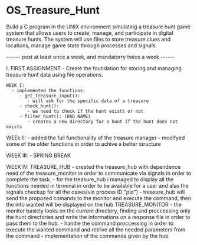 # OS_Treasure_Hunt
Build a C program in the UNIX environment simulating a treasure hunt game system that allows users to create, manage, and participate in digital treasure hunts. The system will use files to store treasure clues and locations, manage game state through processes and signals.

 ------ post at least once a week, and mandatorry twice a week ------

 I. FIRST ASSIGNMENT
    - Create the foundation for storing and managing treasure hunt data using file operations.

    WEEK I:
      - implemented the functions:
         - get_treasure_input():
            - will ask for the specific data of a treasure
         - check_hunt():
            - we need to check if the hunt exists or not
         - filter_hunt(): (BAD NAME)
            - creates a new directory for a hunt if the hunt does not    exists
   
   WEEk II: 
      - added the full functionality of the treasure manager
      - modifyed some of the older functions in order to achive a better structure

   WEEK III:
      - SPRING BREAK

   WEEK IV:
      TREASURE_HUB
      - created the treasure_hub with dependence need of the treasure_monitor in order to communicate via signals in order to complete the task.
      - for the treasure_hub i managed to display all the functions needed in terminal in order to be available for a user and also the signals checkup
      for all the cases(via process ID "pid")
      - treasure_hub will send the proposed comands to the monitor and execute the command, then the info wanted will be displayed on the hub
      TREASURE_MONITOR
      -  the monitor basicly looks on the current directory, finding and proccessing only the hunt directories and write the informations on a response file in order to pass them to the hub.
      - handle the command proccessing in order to execute the wanted command and retrive all the needed parameters from the command
      - implementation of the commands given by the hub